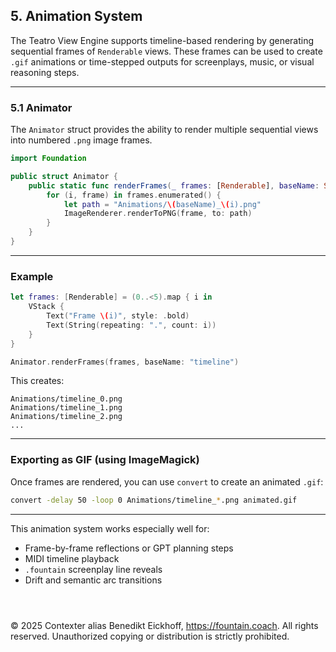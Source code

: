 ## 5. Animation System

The Teatro View Engine supports timeline-based rendering by generating sequential frames of `Renderable` views. These frames can be used to create `.gif` animations or time-stepped outputs for screenplays, music, or visual reasoning steps.

---

### 5.1 Animator

The `Animator` struct provides the ability to render multiple sequential views into numbered `.png` image frames.

```swift
import Foundation

public struct Animator {
    public static func renderFrames(_ frames: [Renderable], baseName: String = "frame") {
        for (i, frame) in frames.enumerated() {
            let path = "Animations/\(baseName)_\(i).png"
            ImageRenderer.renderToPNG(frame, to: path)
        }
    }
}
```

---

### Example

```swift
let frames: [Renderable] = (0..<5).map { i in
    VStack {
        Text("Frame \(i)", style: .bold)
        Text(String(repeating: ".", count: i))
    }
}

Animator.renderFrames(frames, baseName: "timeline")
```

This creates:

```
Animations/timeline_0.png
Animations/timeline_1.png
Animations/timeline_2.png
...
```

---

### Exporting as GIF (using ImageMagick)

Once frames are rendered, you can use `convert` to create an animated `.gif`:

```bash
convert -delay 50 -loop 0 Animations/timeline_*.png animated.gif
```

---

This animation system works especially well for:
- Frame-by-frame reflections or GPT planning steps
- MIDI timeline playback
- `.fountain` screenplay line reveals
- Drift and semantic arc transitions


```



```
© 2025 Contexter alias Benedikt Eickhoff, https://fountain.coach. All rights reserved.
Unauthorized copying or distribution is strictly prohibited.
```
